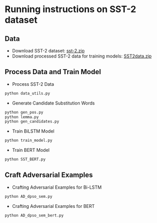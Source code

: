 # Running instructions on SST-2 dataset
## Data
- Download SST-2 dataset: [sst-2.zip](https://cloud.tsinghua.edu.cn/d/b6b35b7b7fdb43c1bf8c/files/?p=%2Fsst-2.zip)
- Download processed SST-2 data for training models: [SST2data.zip](https://cloud.tsinghua.edu.cn/d/b6b35b7b7fdb43c1bf8c/files/?p=%2FSST2data.zip)
## Process Data and Train Model

- Process SST-2 Data
```bash
python data_utils.py
```
- Generate Candidate Substitution Words 
```bash
python gen_pos.py
python lemma.py
python gen_candidates.py
```
- Train BiLSTM Model  
```bash
python train_model.py
```
- Train BERT Model 
```bash 
python SST_BERT.py
```
## Craft Adversarial Examples
- Crafting Adversarial Examples for Bi-LSTM
```bash
python AD_dpso_sem.py
```
- Crafting Adversarial Examples for BERT
```bash
python AD_dpso_sem_bert.py
```

